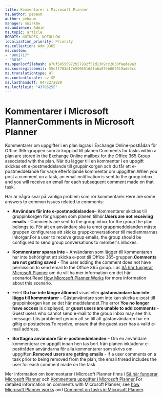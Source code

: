 ```yaml
---
title: Kommentarer i Microsoft Planner
ms.author: pebaum
author: pebaum
manager: mnirkhe
ms.audience: Admin
ms.topic: article
ROBOTS: NOINDEX, NOFOLLOW
localization_priority: Priority
ms.collection: Adm_O365
ms.custom:
- "9001717"
- "3810"
ms.openlocfilehash: a76f50555972957982f51d1369cc2030faede9a3
ms.sourcegitcommit: 55eff703a17e500681d8fa6a87eb067019ade3cc
ms.translationtype: HT
ms.contentlocale: sv-SE
ms.lasthandoff: 04/22/2020
ms.locfileid: "43706255"
---
```

# <a name="comments-in-microsoft-planner"></a><span data-ttu-id="cb35f-102">Kommentarer i Microsoft Planner</span><span class="sxs-lookup"><span data-stu-id="cb35f-102">Comments in Microsoft Planner</span></span>

<span data-ttu-id="cb35f-103">Kommentarer om uppgifter i en plan lagras i Exchange Online-postlådan för Office 365-gruppen som är kopplad till planen.</span><span class="sxs-lookup"><span data-stu-id="cb35f-103">Comments for tasks within a plan are stored in the Exchange Online mailbox for the Office 365 Group associated with the plan.</span></span>  <span data-ttu-id="cb35f-104">När du lägger till en kommentar i en uppgift skickas ett e-postmeddelande till gruppinkorgen och du får ett e-postmeddelande för varje efterföljande kommentar om uppgiften.</span><span class="sxs-lookup"><span data-stu-id="cb35f-104">When you post a comment on a task, an email notification is sent to the group inbox, and you will receive an email for each subsequent comment made on that task.</span></span>

<span data-ttu-id="cb35f-105">Här är några svar på vanliga problem som rör kommentarer:</span><span class="sxs-lookup"><span data-stu-id="cb35f-105">Here are some answers to common issues related to comments:</span></span>

- <span data-ttu-id="cb35f-106">**Användare får inte e-postmeddelanden**– Kommentarer skickas till gruppinkorgen för gruppen som planen tillhör.</span><span class="sxs-lookup"><span data-stu-id="cb35f-106">**Users are not receiving emails** - Comments are sent to the group inbox for the group the plan belongs to.</span></span> <span data-ttu-id="cb35f-107">För att en användare ska ta emot gruppmeddelanden måste gruppen konfigureras att skicka gruppkonversationer till medlemmarnas inkorgar.</span><span class="sxs-lookup"><span data-stu-id="cb35f-107">For a user to receive group emails, the group should be configured to send group conversations to member's inboxes.</span></span>

- <span data-ttu-id="cb35f-108">**Kommentarer sparas inte** – Användaren som lägger till kommentaren har inte behörighet att skicka e-post till Office 365-gruppen.</span><span class="sxs-lookup"><span data-stu-id="cb35f-108">**Comments are not getting saved** -  The user adding the comment does not have permission to send email to the Office 365 group.</span></span> <span data-ttu-id="cb35f-109">Läs [Så här fungerar Microsoft Planner](https://techcommunity.microsoft.com/t5/planner-blog/how-microsoft-planner-works/ba-p/1214736) om du vill ha mer information om det här scenariot.</span><span class="sxs-lookup"><span data-stu-id="cb35f-109">Read [How Microsoft Planner Works](https://techcommunity.microsoft.com/t5/planner-blog/how-microsoft-planner-works/ba-p/1214736) for more information about this scenario.</span></span>

- <span data-ttu-id="cb35f-110">Felet **Du har inte längre åtkomst** visas eller **gästanvändare kan inte lägga till kommentarer** – Gästanvändare som inte kan skicka e-post till gruppinkorgen kan se det här meddelandet.</span><span class="sxs-lookup"><span data-stu-id="cb35f-110">The error **You no longer have access** is displayed, or **guest users are unable to add comments** - Guest users who cannot send e-mail to the group inbox may see this message.</span></span> <span data-ttu-id="cb35f-111">Lös problemet genom att se till att gästanvändaren har en giltig e-postadress.</span><span class="sxs-lookup"><span data-stu-id="cb35f-111">To resolve, ensure that the guest user has a valid e-mail address.</span></span>

- <span data-ttu-id="cb35f-112">**Borttagna användare får e-postmeddelanden** – Om en användare kommenterar en uppgift innan hen tas bort från planen inkluderar e-posttråden användarna för alla kommentarer som skrivs om uppgiften.</span><span class="sxs-lookup"><span data-stu-id="cb35f-112">**Removed users are getting emails** -  If a user comments on a task prior to being removed from the plan, the email thread includes the user for each comment made on the task.</span></span>

<span data-ttu-id="cb35f-113">Mer information om kommentarer i Microsoft Planner finns i [Så här fungerar Microsoft Planner](https://techcommunity.microsoft.com/t5/planner-blog/how-microsoft-planner-works/ba-p/1214736) och [Kommentera uppgifter i Microsoft Planner](https://support.microsoft.com/office/comment-on-tasks-in-microsoft-planner-fd4aedde-7785-4cd0-96ee-122fbc9140e1).</span><span class="sxs-lookup"><span data-stu-id="cb35f-113">For detailed information on comments with Microsoft Planner, see [how Microsoft Planner works](https://techcommunity.microsoft.com/t5/planner-blog/how-microsoft-planner-works/ba-p/1214736) and [Comment on tasks in Microsoft Planner](https://support.microsoft.com/office/comment-on-tasks-in-microsoft-planner-fd4aedde-7785-4cd0-96ee-122fbc9140e1).</span></span>
